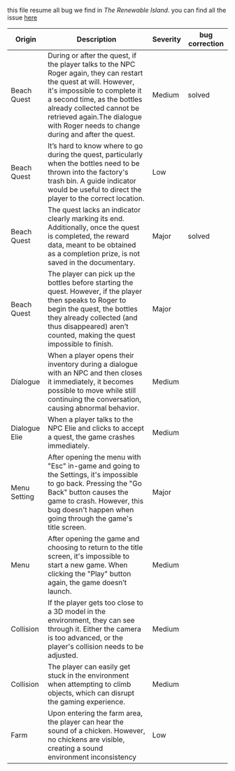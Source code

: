 this file resume all bug we find in *The Renewable Island*.
you can find all the issue [here](https://github.com/algosup/2024-2025-project-2-serious-game-team-1/issues/22)

|Origin|Description|Severity|bug correction|
|-|-|-|-|
|Beach Quest|During or after the quest, if the player talks to the NPC Roger again, they can restart the quest at will. However, it's impossible to complete it a second time, as the bottles already collected cannot be retrieved again.The dialogue with Roger needs to change during and after the quest. |Medium|solved|
|Beach Quest |It’s hard to know where to go during the quest, particularly when the bottles need to be thrown into the factory's trash bin. A guide indicator would be useful to direct the player to the correct location.|Low||
|Beach Quest|The quest lacks an indicator clearly marking its end. Additionally, once the quest is completed, the reward data, meant to be obtained as a completion prize, is not saved in the documentary.|Major|solved|
|Beach Quest|The player can pick up the bottles before starting the quest. However, if the player then speaks to Roger to begin the quest, the bottles they already collected (and thus disappeared) aren’t counted, making the quest impossible to finish.|Major||
|Dialogue|When a player opens their inventory during a dialogue with an NPC and then closes it immediately, it becomes possible to move while still continuing the conversation, causing abnormal behavior.|Medium||
|Dialogue Elie|When a player talks to the NPC Elie and clicks to accept a quest, the game crashes immediately.|Medium||
|Menu Setting|After opening the menu with "Esc" in-game and going to the Settings, it's impossible to go back. Pressing the "Go Back" button causes the game to crash. However, this bug doesn't happen when going through the game's title screen.|Major||
|Menu|After opening the game and choosing to return to the title screen, it's impossible to start a new game. When clicking the "Play" button again, the game doesn’t launch. |Medium||
|Collision|If the player gets too close to a 3D model in the environment, they can see through it. Either the camera is too advanced, or the player's collision needs to be adjusted.|Medium||
|Collision|The player can easily get stuck in the environment when attempting to climb objects, which can disrupt the gaming experience.|Medium||
|Farm|Upon entering the farm area, the player can hear the sound of a chicken. However, no chickens are visible, creating a sound environment inconsistency|Low||
